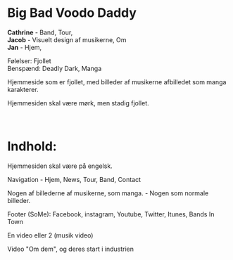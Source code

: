 # Big Bad Voodo Daddy

<b>Cathrine</b> - Band, Tour,
<br>
<b>Jacob</b> - Visuelt design af musikerne, Om
<br>
<b>Jan</b> - Hjem, 

Følelser: Fjollet
<br>
Benspænd: Deadly Dark, Manga


Hjemmeside som er fjollet, med billeder af musikerne afbilledet som manga karakterer.

Hjemmesiden skal være mørk, men stadig fjollet.
<br>
<br>
<br>
<h1><b>Indhold:</b></h1>

Hjemmesiden skal være på engelsk.


Navigation - Hjem, News, Tour, Band, Contact


Nogen af billederne af musikerne, som manga. - Nogen som normale billeder.

Footer (SoMe): Facebook, instagram, Youtube, Twitter, Itunes, Bands In Town

En video eller 2 (musik video)

Video "Om dem", og deres start i industrien
